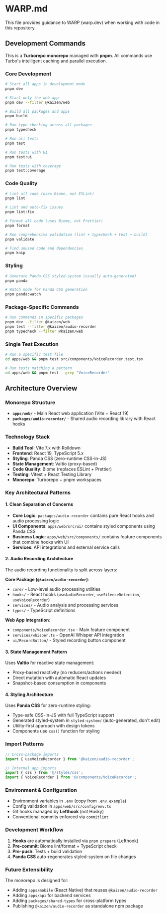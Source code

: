 # WARP.md

This file provides guidance to WARP (warp.dev) when working with code in this repository.

## Development Commands

This is a **Turborepo monorepo** managed with **pnpm**. All commands use Turbo's intelligent caching and parallel execution.

### Core Development
```bash
# Start all apps in development mode
pnpm dev

# Start only the web app
pnpm dev --filter @kaizen/web

# Build all packages and apps
pnpm build

# Run type checking across all packages
pnpm typecheck

# Run all tests
pnpm test

# Run tests with UI
pnpm test:ui

# Run tests with coverage
pnpm test:coverage
```

### Code Quality
```bash
# Lint all code (uses Biome, not ESLint)
pnpm lint

# Lint and auto-fix issues
pnpm lint:fix

# Format all code (uses Biome, not Prettier)
pnpm format

# Run comprehensive validation (lint + typecheck + test + build)
pnpm validate

# Find unused code and dependencies
pnpm knip
```

### Styling
```bash
# Generate Panda CSS styled-system (usually auto-generated)
pnpm panda

# Watch mode for Panda CSS generation
pnpm panda:watch
```

### Package-Specific Commands
```bash
# Run commands in specific packages
pnpm dev --filter @kaizen/web
pnpm test --filter @kaizen/audio-recorder
pnpm typecheck --filter @kaizen/web
```

### Single Test Execution
```bash
# Run a specific test file
cd apps/web && pnpm test src/components/VoiceRecorder.test.tsx

# Run tests matching a pattern
cd apps/web && pnpm test --grep "VoiceRecorder"
```

## Architecture Overview

### Monorepo Structure
- **`apps/web/`** - Main React web application (Vite + React 19)
- **`packages/audio-recorder/`** - Shared audio recording library with React hooks

### Technology Stack
- **Build Tool**: Vite 7.x with Rolldown
- **Frontend**: React 19, TypeScript 5.x
- **Styling**: Panda CSS (zero-runtime CSS-in-JS)
- **State Management**: Valtio (proxy-based)
- **Code Quality**: Biome (replaces ESLint + Prettier)
- **Testing**: Vitest + React Testing Library
- **Monorepo**: Turborepo + pnpm workspaces

### Key Architectural Patterns

#### 1. Clean Separation of Concerns
- **Core Logic**: `packages/audio-recorder` contains pure React hooks and audio processing logic
- **UI Components**: `apps/web/src/ui/` contains styled components using Panda CSS
- **Business Logic**: `apps/web/src/components/` contains feature components that combine hooks with UI
- **Services**: API integrations and external service calls

#### 2. Audio Recording Architecture
The audio recording functionality is split across layers:

**Core Package (`@kaizen/audio-recorder`)**:
- `core/` - Low-level audio processing utilities
- `hooks/` - React hooks (`useAudioRecorder`, `useSilenceDetection`, `useVoiceRecorder`)
- `services/` - Audio analysis and processing services
- `types/` - TypeScript definitions

**Web App Integration**:
- `components/VoiceRecorder.tsx` - Main feature component
- `services/whisper.ts` - OpenAI Whisper API integration
- `ui/RecordButton/` - Styled recording button component

#### 3. State Management Pattern
Uses **Valtio** for reactive state management:
- Proxy-based reactivity (no reducers/actions needed)
- Direct mutation with automatic React updates
- Snapshot-based consumption in components

#### 4. Styling Architecture
Uses **Panda CSS** for zero-runtime styling:
- Type-safe CSS-in-JS with full TypeScript support
- Generated styled-system in `styled-system/` (auto-generated, don't edit)
- Utility-first approach with design tokens
- Components use `css()` function for styling

### Import Patterns
```typescript
// Cross-package imports
import { useVoiceRecorder } from '@kaizen/audio-recorder';

// Internal app imports
import { css } from '@/styles/css';
import { VoiceRecorder } from '@/components/VoiceRecorder';
```

### Environment & Configuration
- Environment variables in `.env` (copy from `.env.example`)
- Config validation in `apps/web/src/config/env.ts`
- Git hooks managed by **Lefthook** (not Husky)
- Conventional commits enforced via `commitlint`

### Development Workflow
1. **Hooks** are automatically installed via `pnpm prepare` (Lefthook)
2. **Pre-commit**: Biome lint/format + TypeScript check
3. **Pre-push**: Tests + build validation
4. **Panda CSS** auto-regenerates styled-system on file changes

### Future Extensibility
The monorepo is designed for:
- Adding `apps/mobile` (React Native) that reuses `@kaizen/audio-recorder`
- Adding `apps/api` for backend services
- Adding `packages/shared-types` for cross-platform types
- Publishing `@kaizen/audio-recorder` as standalone npm package